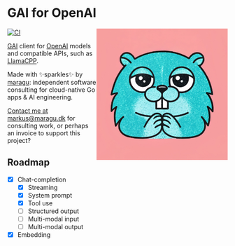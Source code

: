 # GAI for OpenAI

<img src="logo.jpg" alt="Logo" width="300" align="right">

[![CI](https://github.com/maragudk/gai-openai/actions/workflows/ci.yml/badge.svg)](https://github.com/maragudk/gai-openai/actions/workflows/ci.yml)

[GAI](https://github.com/maragudk/gai) client for [OpenAI](https://openai.com) models and compatible APIs, such as [LlamaCPP](https://github.com/ggml-org/llama.cpp).

Made with ✨sparkles✨ by [maragu](https://www.maragu.dev/): independent software consulting for cloud-native Go apps & AI engineering.

[Contact me at markus@maragu.dk](mailto:markus@maragu.dk) for consulting work, or perhaps an invoice to support this project?

## Roadmap

- [x] Chat-completion
  - [x] Streaming
  - [x] System prompt
  - [x] Tool use
  - [ ] Structured output
  - [ ] Multi-modal input
  - [ ] Multi-modal output
- [x] Embedding
